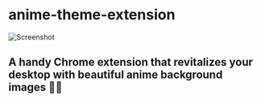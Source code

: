 # anime-theme-extension
![Screenshot](/Screenshot8.png)
## A handy Chrome extension that revitalizes your desktop with beautiful anime background images  🚀🌟       
           
